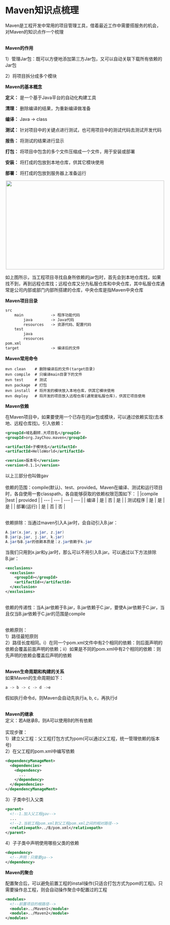 # Maven知识点梳理
Maven是工程开发中常用的项目管理工具，借着最近工作中需要搭服务的机会，对Maven的知识点作一个梳理</br></br>

**Maven的作用**

1）管理Jar包：既可以方便地添加第三方Jar包，又可以自动关联下载所有依赖的Jar包</br>

2）将项目拆分成多个模块</br>

**Maven的基本概念**

**定义：** 是一个基于Java平台的自动化构建工具</br>

**清理：** 删除编译的结果，为重新编译做准备</br>

**编译：** Java -> class </br>

**测试：** 针对项目中的关键点进行测试，也可用项目中的测试代码去测试开发代码</br>

**报告：** 将测试的结果进行显示</br>

**打包：** 将项目中包含的多个文件压缩成一个文件，用于安装或部署</br>

**安装：** 将打成的包放到本地仓库，供其它模块使用</br>

**部署：** 将打成的包放到服务器上准备运行</br>

<center>
<img src="https://files.mdnice.com/user/8785/3b2da148-98cf-497a-ab16-375fc0ca7bb1.png" width="500" height="280"/>
</center>

如上图所示，当工程项目寻找自身所依赖的jar包时，首先会到本地仓库找，如果找不到，再到远程仓库找；远程仓库又分为私服仓库和中央仓库，其中私服仓库通常是公司内部或部门内部所搭建的仓库，中央仓库是指Maven中央仓库

**Maven项目目录**

```xml
src
    main            -> 程序功能代码
        java        -> Java代码
        resources   -> 资源代码、配置代码
    test
        java
        resources
pom.xml 
target              -> 编译后的文件
```

**Maven常用命令**
```shell 
mvn clean    # 删除编译后的文件(target目录)
mvn compile  # 只编译main目录下的文件
mvn test     # 测试
mvn package  # 打包
mvn install  # 将开发的模块放入本地仓库，供其它模块使用
mvn deploy   # 将开发的项目放入远程仓库(通常是私服仓库)，供其它项目使用
```

**Maven依赖**

在Maven项目中，如果要使用一个已存在的jar包或模块，可以通过依赖实现(去本地、远程仓库找)。引入依赖：
```xml
<groupId>域名翻转.大项目名</groupId>
<groupId>org.JayChou.maven</groupId>

<artifactId>子模块名</artifactId>
<artifactId>HelloWorld</artifactId>

<version>版本号</version>
<version>0.1.1</version>
```
以上三部分也叫做gav</br></br>
依赖的范围：compile(默认)、test、provided。Maven在编译、测试和运行项目时，各自使用一套classpath，各自能够获取的依赖权限范围如下：
|     |compile     |test     | provided    |
| --- | --- | --- | --- |
|  编译   |  是   |  否   |  是   |
|  测试程序   |  是   |  是   | 是    |
|  部署(运行)   | 是    | 否    | 否   |

</br>
依赖排除：当通过maven引入A.jar时，会自动引入B.jar：

```java
A.jar(x.jar, y.jar, z.jar)
B.jar(p.jar, j.jar, k.jar)
A.jar与B.jar的依赖本质是：z.jar依赖于k.jar
```

当我们只用到x.jar和y.jar时，那么可以不用引入B.jar。可以通过以下方法排除B.jar：

```xml
<exclusions>
  <exclusion>
    <groupId></groupId>
    <artifactId></artifactId>
  </exclusion>
</exclusions>
```
</br>
依赖的传递性：当A.jar依赖于B.jar，B.jar依赖于C.jar，要使A.jar依赖于C.jar，当且仅当B.jar依赖于C.jar的范围是compile</br></br>

依赖原则：</br>
1）路径最短原则</br>
2）路径长度相同。i）在同一个pom.xml文件中有2个相同的依赖：则后面声明的依赖会覆盖前面声明的依赖；ii）如果是不同的pom.xml中有2个相同的依赖：则先声明的依赖会覆盖后声明的依赖</br></br>

**Maven生命周期和构建的关系** </br>如果Maven的生命周期如下：

```scala
a -> b -> c -> d ->e
```
假如执行命令d，则Maven会自动先执行a, b, c，再执行d</br></br>

**Maven的继承**</br>
定义：若A继承B，则A可以使用B的所有依赖</br></br>
实现步骤：</br>
1）建立父工程：父工程打包方式为pom(可以通过父工程，统一管理依赖的版本号)</br>
2）在父工程的pom.xml中编写依赖

```xml
<dependencyManageMent>
  <dependencies>
    <dependency>
      ...
    </dependency>
  </dependencies>
</dependencyManageMent>
```

3）子类中引入父类

```xml
<parent>
  <!--1.加入父工程gav-->
  ...
  <!--2.当前工程pom.xml到父工程pom.xml之间的相对路径-->
  <relativepath>../B/pom.xml</relativepath>
</parent>
```

4）子子类中声明使用哪些父类的依赖

```xml
<dependency>
  <!--声明：只需要ga-->
</dependency>
```

**Maven的聚合**</br>

配置聚合后，可以避免前置工程的install操作(只适合打包方式为pom的工程)。只需要操作总工程，则会自动操作聚合中配置过的工程

```xml
<modules>
  <!--前置项目的根路径-->
  <module>../Maven1</module>
  <module>../Maven2</module>
</modules>
```
